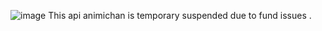 ![image](https://github.com/Arjun290301/Async-programming--Day--4-task3/assets/88468230/5d2c9270-565b-456e-9c69-7da84e904f67)
This api animichan is temporary suspended due to fund issues .
